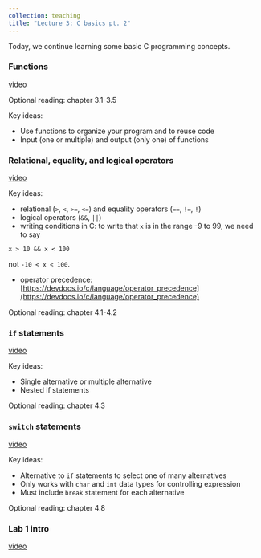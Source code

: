 ```yaml
---
collection: teaching
title: "Lecture 3: C basics pt. 2"
---
```


Today, we continue learning some basic C programming concepts.

### Functions
[video](https://youtu.be/zaMGGrIZcyM)

Optional reading: chapter 3.1-3.5

Key ideas:
* Use functions to organize your program and to reuse code
* Input (one or multiple) and output (only one) of functions

### Relational, equality, and logical operators
[video](https://youtu.be/sTASQoHWfIY)

Key ideas:
* relational (`>`, `<`, `>=`, `<=`) and equality operators (`==`, `!=`, `!`)
* logical operators (`&&`, `||`)
* writing conditions in C: to write that `x` is in the range -9 to 99, we need
	to say
```
x > 10 && x < 100
```
not `-10 < x < 100`.
* operator precedence:
	[https://devdocs.io/c/language/operator_precedence](https://devdocs.io/c/language/operator_precedence)

Optional reading: chapter 4.1-4.2

### `if` statements
[video](https://youtu.be/bLYZnz0Ryx0)

Key ideas:
* Single alternative or multiple alternative
* Nested if statements

Optional reading: chapter 4.3

### `switch` statements
[video]()

Key ideas:
* Alternative to `if` statements to select one of many alternatives
* Only works with `char` and `int` data types for controlling expression
* Must include `break` statement for each alternative

Optional reading: chapter 4.8

### Lab 1 intro
[video]()
